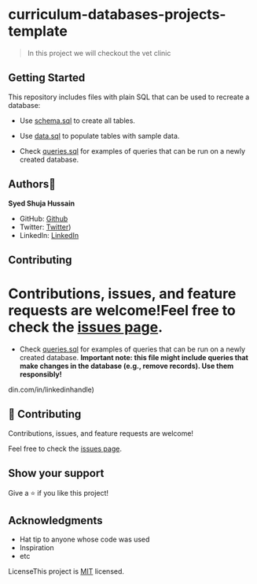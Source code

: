 # curriculum-databases-projects-template


> In this project we will checkout the vet clinic 


## Getting Started

This repository includes files with plain SQL that can be used to recreate a database:

- Use [schema.sql](./schema.sql) to create all tables.
- Use [data.sql](./data.sql) to populate tables with sample data.

- Check [queries.sql](./queries.sql) for examples of queries that can be run on a newly created database.

## Authors👤

**Syed Shuja Hussain**

- GitHub: [Github](https://github.com/shuja-shah)
- Twitter: [Twitter](https://twitter.com/SyedShujaHussa3))
- LinkedIn: [LinkedIn](https://www.linkedin.com/in/SyedShujaHussa/)

## Contributing

Contributions, issues, and feature requests are welcome!Feel free to check the [issues page](../../issues/).
=======
- Check [queries.sql](./queries.sql) for examples of queries that can be run on a newly created database. **Important note: this file might include queries that make changes in the database (e.g., remove records). Use them responsibly!**


din.com/in/linkedinhandle)

## 🤝 Contributing

Contributions, issues, and feature requests are welcome!

Feel free to check the [issues page](../../issues/).

## Show your support

Give a ⭐️ if you like this project!

## Acknowledgments

- Hat tip to anyone whose code was used
- Inspiration
- etc

LicenseThis project is [MIT](./LICENSE) licensed.

